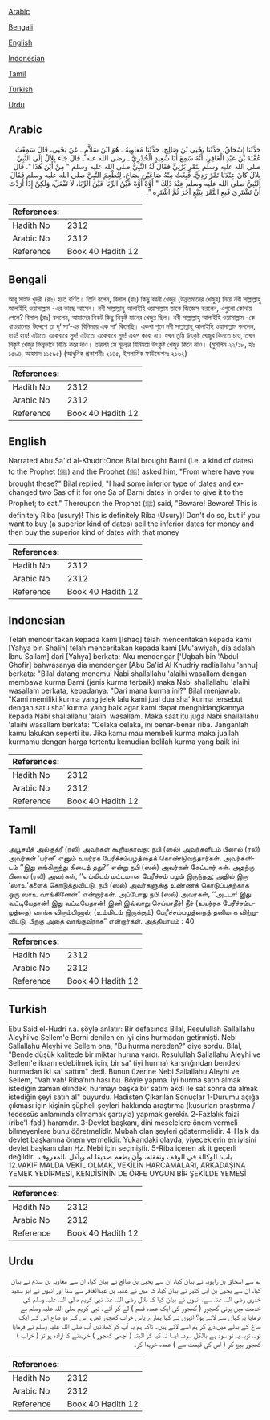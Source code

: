 [Arabic](#arabic)

[Bengali](#bengali)

[English](#english)

[Indonesian](#indonesian)

[Tamil](#tamil)

[Turkish](#turkish)

[Urdu](#urdu)

## Arabic


<div dir="rtl" lang="ar" style={{fontSize:'larger',backgroundColor:'#f8f9fa',padding:20}}>
حَدَّثَنَا إِسْحَاقُ، حَدَّثَنَا يَحْيَى بْنُ صَالِحٍ، حَدَّثَنَا مُعَاوِيَةُ ـ هُوَ ابْنُ سَلاَّمٍ ـ عَنْ يَحْيَى، قَالَ سَمِعْتُ عُقْبَةَ بْنَ عَبْدِ الْغَافِرِ، أَنَّهُ سَمِعَ أَبَا سَعِيدٍ الْخُدْرِيَّ ـ رضى الله عنه ـ قَالَ جَاءَ بِلاَلٌ إِلَى النَّبِيِّ صلى الله عليه وسلم بِتَمْرٍ بَرْنِيٍّ فَقَالَ لَهُ النَّبِيُّ صلى الله عليه وسلم ‏"‏ مِنْ أَيْنَ هَذَا ‏"‏‏.‏ قَالَ بِلاَلٌ كَانَ عِنْدَنَا تَمْرٌ رَدِيٌّ، فَبِعْتُ مِنْهُ صَاعَيْنِ بِصَاعٍ، لِنُطْعِمَ النَّبِيَّ صلى الله عليه وسلم فَقَالَ النَّبِيُّ صلى الله عليه وسلم عِنْدَ ذَلِكَ ‏"‏ أَوَّهْ أَوَّهْ عَيْنُ الرِّبَا عَيْنُ الرِّبَا، لاَ تَفْعَلْ، وَلَكِنْ إِذَا أَرَدْتَ أَنْ تَشْتَرِيَ فَبِعِ التَّمْرَ بِبَيْعٍ آخَرَ ثُمَّ اشْتَرِهِ ‏"‏‏.‏
</div>
<div style={{backgroundColor:'#f8f9fa',padding:20, marginBottom: 10}}><table> <thead> <tr> <th>References:</th> <th></th> </tr> </thead> <tbody><tr><td>Hadith No</td><td>2312</td></tr><tr><td>Arabic No</td><td>2312</td></tr><tr><td>Reference</td><td>Book 40 Hadith 12</td></tr></tbody></table></div>

## Bengali


<div dir="ltr" lang="bn" style={{fontSize:'larger',backgroundColor:'#f8f9fa',padding:20}}>
আবূ সাঈদ খুদরী (রাঃ) হতে বর্ণিত। তিনি বলেন, বিলাল (রাঃ) কিছু বরনী খেজুর (উন্নতমানের খেজুর) নিয়ে নবী সাল্লাল্লাহু আলাইহি ওয়াসাল্লাম -এর কাছে আসেন। নবী সাল্লাল্লাহু আলাইহি ওয়াসাল্লাম তাকে জিজ্ঞেস করলেন, এগুলো কোথায় পেলে? বিলাল (রাঃ) বললেন, আমাদের নিকট কিছু নিকৃষ্ট মানের খেজুর ছিল। নবী সাল্লাল্লাহু আলাইহি ওয়াসাল্লাম -কে খাওয়ানোর উদ্দেশে তা দু‘ সা’-এর বিনিময়ে এক সা‘ কিনেছি। একথা শুনে নবী সাল্লাল্লাহু আলাইহি ওয়াসাল্লাম বললেন, হায়! হায়! এটাতো একেবারে সুদ! এটাতো একেবারে সুদ! এরূপ করো না। যখন তুমি উৎকৃষ্ট খেজুর কিনতে চাও, তখন নিকৃষ্ট খেজুর ভিন্নভাবে বিক্রি করে দাও। তারপর সে মূল্যের বিনিময়ে উৎকৃষ্ট খেজুর কিনে নাও। (মুসলিম ২২/১৮, হাঃ ১৫৯৪, আহমাদ ১১৫৯৫) (আধুনিক প্রকাশনীঃ ২১৪৫, ইসলামিক ফাউন্ডেশনঃ ২১৬২)
</div>
<div style={{backgroundColor:'#f8f9fa',padding:20, marginBottom: 10}}><table> <thead> <tr> <th>References:</th> <th></th> </tr> </thead> <tbody><tr><td>Hadith No</td><td>2312</td></tr><tr><td>Arabic No</td><td>2312</td></tr><tr><td>Reference</td><td>Book 40 Hadith 12</td></tr></tbody></table></div>

## English


<div dir="ltr" lang="en" style={{fontSize:'larger',backgroundColor:'#f8f9fa',padding:20}}>
Narrated Abu Sa'id al-Khudri:Once Bilal brought Barni (i.e. a kind of dates) to the Prophet (ﷺ) and the Prophet (ﷺ) asked him, "From where have you brought these?" Bilal replied, "I had some inferior type of dates and exchanged two Sas of it for one Sa of Barni dates in order to give it to the Prophet; to eat." Thereupon the Prophet (ﷺ) said, "Beware! Beware! This is definitely Riba (usury)! This is definitely Riba (Usury)! Don't do so, but if you want to buy (a superior kind of dates) sell the inferior dates for money and then buy the superior kind of dates with that money
</div>
<div style={{backgroundColor:'#f8f9fa',padding:20, marginBottom: 10}}><table> <thead> <tr> <th>References:</th> <th></th> </tr> </thead> <tbody><tr><td>Hadith No</td><td>2312</td></tr><tr><td>Arabic No</td><td>2312</td></tr><tr><td>Reference</td><td>Book 40 Hadith 12</td></tr></tbody></table></div>

## Indonesian


<div dir="ltr" lang="id" style={{fontSize:'larger',backgroundColor:'#f8f9fa',padding:20}}>
Telah menceritakan kepada kami [Ishaq] telah menceritakan kepada kami [Yahya bin Shalih] telah menceritakan kepada kami [Mu'awiyah, dia adalah Ibnu Sallam] dari [Yahya] berkata; Aku mendengar ['Uqbah bin 'Abdul Ghofir] bahwasanya dia mendengar [Abu Sa'id Al Khudriy radliallahu 'anhu] berkata: "Bilal datang menemui Nabi shallallahu 'alaihi wasallam dengan membawa kurma Barni (jenis kurma terbaik) maka Nabi shallallahu 'alaihi wasallam berkata, kepadanya: "Dari mana kurma ini?" Bilal menjawab: "Kami memiliki kurma yang jelek lalu kami jual dua sha' kurma tersebut dengan satu sha' kurma yang baik agar kami dapat menghidangkannya kepada Nabi shallallahu 'alaihi wasallam. Maka saat itu juga Nabi shallallahu 'alaihi wasallam berkata: "Celaka celaka, ini benar-benar riba. Janganlah kamu lakukan seperti itu. Jika kamu mau membeli kurma maka juallah kurmamu dengan harga tertentu kemudian belilah kurma yang baik ini
</div>
<div style={{backgroundColor:'#f8f9fa',padding:20, marginBottom: 10}}><table> <thead> <tr> <th>References:</th> <th></th> </tr> </thead> <tbody><tr><td>Hadith No</td><td>2312</td></tr><tr><td>Arabic No</td><td>2312</td></tr><tr><td>Reference</td><td>Book 40 Hadith 12</td></tr></tbody></table></div>

## Tamil


<div dir="ltr" lang="ta" style={{fontSize:'larger',backgroundColor:'#f8f9fa',padding:20}}>
அபூசயீத் அல்குத்ரீ (ரலி) அவர்கள் கூறியதாவது: நபி (ஸல்) அவர்களிடம் பிலால் (ரலி) அவர்கள் ‘பர்னீ’ எனும் உயர்ரக பேரீச்சம்பழத்தைக் கொண்டுவந்தார்கள். அவர்களிடம் ‘‘இது எங்கிருந்து கிடைத் தது?” என்று நபி (ஸல்) அவர்கள் கேட்டார் கள். அதற்கு பிலால் (ரலி) அவர்கள், ‘‘எம்மிடம் மட்டமான பேரீச்சம் பழம் இருந்தது; அதில் இரு ‘ஸாஉ’களைக் கொடுத்துவிட்டு, நபி (ஸல்) அவர்களுக்கு உண்ணக் கொடுப்பதற்காக ஒரு ஸாஉ வாங்கினேன்” என்றார்கள். அப்போது நபி (ஸல்) அவர்கள், ‘‘அடடா! இது வட்டியேதான்! இது வட்டியேதான்! இனி இவ்வாறு செய்யாதீர்! நீர் (உயர்ரக பேரீச்சம்பழத்தை) வாங்க விரும்பினால், (உம்மிடம் இருக்கும்) பேரீச்சம்பழத்தைத் தனியாக விற்றுவிட்டு, பிறகு அதை வாங்குவீராக” என்றார்கள். அத்தியாயம் : 40
</div>
<div style={{backgroundColor:'#f8f9fa',padding:20, marginBottom: 10}}><table> <thead> <tr> <th>References:</th> <th></th> </tr> </thead> <tbody><tr><td>Hadith No</td><td>2312</td></tr><tr><td>Arabic No</td><td>2312</td></tr><tr><td>Reference</td><td>Book 40 Hadith 12</td></tr></tbody></table></div>

## Turkish


<div dir="ltr" lang="tr" style={{fontSize:'larger',backgroundColor:'#f8f9fa',padding:20}}>
Ebu Said el-Hudri r.a. şöyle anlatır: Bir defasında Bilal, Resulullah Sallallahu Aleyhi ve Sellem'e Berni denilen en iyi cins hurmadan getirmişti. Nebi Sallallahu Aleyhi ve Sellem ona, "Bu hurma nereden?" diye sordu. Bilal, "Bende düşük kalitede bir miktar hurma vardı. Resulullah Sallallahu Aleyhi ve Sellem'e ikram edebilmek için, bir sa' (iyi hurma) karşılığından bendeki hurmadan iki sa' sattım" dedi. Bunun üzerine Nebi Sallallahu Aleyhi ve Sellem, "Vah vah! Riba’nın hası bu. Böyle yapma. İyi hurma satın almak istediğin zaman elindeki hurmayı başka bir satım akdi ile sat sonra da almak istediğin şeyi satın al" buyurdu. Hadisten Çıkarılan Sonuçlar 1-Durumu açığa çıkması için kişinin şüpheli şeyleri hakkında araştırma (kusurları araştırma / tecessüs anlamında olmamak şartıyla) yapmak gerekir. 2-Fazlalık faizi (ribe'l-fadl) haramdır. 3-Devlet başkanı, dini meselelere önem vermeli bilmeyenlere bunu öğretmelidir. Mubah olan şeyleri göstermelidir. 4-Halk da devlet başkanına önem vermelidir. Yukarıdaki olayda, yiyeceklerin en iyisini devlet başkanı olan Hz. Nebi için seçmiştir. 5-Riba içeren ak it geçerli değildir. باب: الوكالة في الوقف ونفقته، وأن يطعم صديقا له ويأكل بالمعروف. 12.VAKIF MALDA VEKİL OLMAK, VEKİLİN HARCAMALARI, ARKADAŞINA YEMEK YEDİRMESİ, KENDİSİNİN DE ÖRFE UYGUN BİR ŞEKİLDE YEMESİ
</div>
<div style={{backgroundColor:'#f8f9fa',padding:20, marginBottom: 10}}><table> <thead> <tr> <th>References:</th> <th></th> </tr> </thead> <tbody><tr><td>Hadith No</td><td>2312</td></tr><tr><td>Arabic No</td><td>2312</td></tr><tr><td>Reference</td><td>Book 40 Hadith 12</td></tr></tbody></table></div>

## Urdu


<div dir="rtl" lang="ur" style={{fontSize:'larger',backgroundColor:'#f8f9fa',padding:20}}>
ہم سے اسحاق بن راہویہ نے بیان کیا، ان سے یحییٰ بن صالح نے بیان کیا، ان سے معاویہ بن سلام نے بیان کیا، ان سے یحییٰ بن ابی کثیر نے بیان کیا، کہ میں نے عقبہ بن عبدالغافر سے سنا اور انہوں نے ابو سعید خدری رضی اللہ عنہ سے، انہوں نے بیان کیا کہ بلال رضی اللہ عنہ نبی کریم صلی اللہ علیہ وسلم کی خدمت میں برنی کھجور ( کھجور کی ایک عمدہ قسم ) لے کر آئے۔ نبی کریم صلی اللہ علیہ وسلم نے فرمایا یہ کہاں سے لائے ہو؟ انہوں نے کہا ہمارے پاس خراب کھجور تھی، اس کے دو صاع اس کے ایک صاع کے بدلے میں دے کر ہم اسے لائے ہیں۔ تاکہ ہم یہ آپ کو کھلائیں آپ صلی اللہ علیہ وسلم نے فرمایا توبہ توبہ یہ تو سود ہے بالکل سود۔ ایسا نہ کیا کر البتہ ( اچھی کھجور ) خریدنے کا ارادہ ہو تو ( خراب ) کھجور بیچ کر ( اس کی قیمت سے ) عمدہ خریدا کر۔
</div>
<div style={{backgroundColor:'#f8f9fa',padding:20, marginBottom: 10}}><table> <thead> <tr> <th>References:</th> <th></th> </tr> </thead> <tbody><tr><td>Hadith No</td><td>2312</td></tr><tr><td>Arabic No</td><td>2312</td></tr><tr><td>Reference</td><td>Book 40 Hadith 12</td></tr></tbody></table></div>